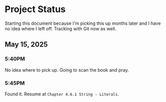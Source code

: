 # Project Status

Starting this document because I'm picking this up months later and I have no idea where I left off.
Tracking with Git now as well.

## May 15, 2025

### 5:40PM
No idea where to pick up. Going to scan the book and pray.

### 5:45PM

Found it. Resume at `Chapter 4.6.1 String - Literals`.